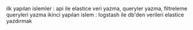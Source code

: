 ilk yapılan islemler : api ile elastice veri yazma, queryler yazma, filtreleme queryleri yazma
ikinci yapılan islem : logstash ile db'den verileri elastice yazdırmak
